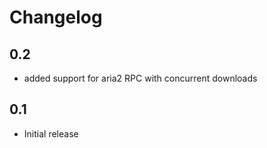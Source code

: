 # Changelog

## 0.2

- added support for aria2 RPC with concurrent downloads

## 0.1

- Initial release
